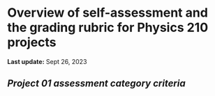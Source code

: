 # Overview of self-assessment and the grading rubric for Physics 210 projects
**Last update:** Sept 26, 2023

## *Project 01 assessment category criteria*
